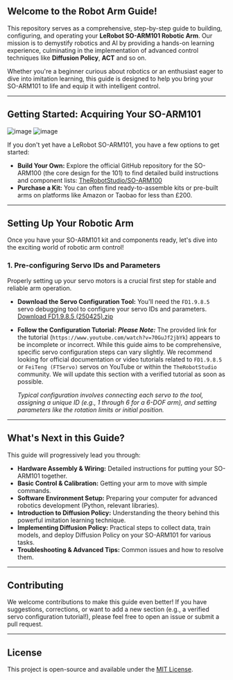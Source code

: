 ## Welcome to the Robot Arm Guide\!

This repository serves as a comprehensive, step-by-step guide to building, configuring, and operating your **LeRobot SO-ARM101 Robotic Arm**. Our mission is to demystify robotics and AI by providing a hands-on learning experience, culminating in the implementation of advanced control techniques like **Diffusion Policy**, **ACT** and so on.

Whether you're a beginner curious about robotics or an enthusiast eager to dive into imitation learning, this guide is designed to help you bring your SO-ARM101 to life and equip it with intelligent control.

-----

## Getting Started: Acquiring Your SO-ARM101
![image](https://github.com/user-attachments/assets/970871e0-c7c4-40c3-a7d5-526767895b33)
![image](https://github.com/user-attachments/assets/88b2f6be-9619-4226-8885-901d5d21c7fd)

If you don't yet have a LeRobot SO-ARM101, you have a few options to get started:

  * **Build Your Own:** Explore the official GitHub repository for the SO-ARM100 (the core design for the 101) to find detailed build instructions and component lists:
    [TheRobotStudio/SO-ARM100](https://github.com/TheRobotStudio/SO-ARM100)
  * **Purchase a Kit:** You can often find ready-to-assemble kits or pre-built arms on platforms like Amazon or Taobao for less than £200.

-----

## Setting Up Your Robotic Arm

Once you have your SO-ARM101 kit and components ready, let's dive into the exciting world of robotic arm control\!

### 1\. Pre-configuring Servo IDs and Parameters

Properly setting up your servo motors is a crucial first step for stable and reliable arm operation.

  * **Download the Servo Configuration Tool:**
    You'll need the `FD1.9.8.5` servo debugging tool to configure your servo IDs and parameters.
    [Download FD1.9.8.5 (250425).zip](https://gitee.com/ftservo/fddebug/blob/master/FD1.9.8.5\(250425\).zip)

  * **Follow the Configuration Tutorial:**
    ***Please Note:*** The provided link for the tutorial (`https://www.youtube.com/watch?v=70GuJf2jbYk`) appears to be incomplete or incorrect. While this guide aims to be comprehensive, specific servo configuration steps can vary slightly. We recommend looking for official documentation or video tutorials related to `FD1.9.8.5` or `FeiTeng (FTServo)` servos on YouTube or within the `TheRobotStudio` community. We will update this section with a verified tutorial as soon as possible.

    *Typical configuration involves connecting each servo to the tool, assigning a unique ID (e.g., 1 through 6 for a 6-DOF arm), and setting parameters like the rotation limits or initial position.*

-----

## What's Next in this Guide?

This guide will progressively lead you through:

  * **Hardware Assembly & Wiring:** Detailed instructions for putting your SO-ARM101 together.
  * **Basic Control & Calibration:** Getting your arm to move with simple commands.
  * **Software Environment Setup:** Preparing your computer for advanced robotics development (Python, relevant libraries).
  * **Introduction to Diffusion Policy:** Understanding the theory behind this powerful imitation learning technique.
  * **Implementing Diffusion Policy:** Practical steps to collect data, train models, and deploy Diffusion Policy on your SO-ARM101 for various tasks.
  * **Troubleshooting & Advanced Tips:** Common issues and how to resolve them.

-----

## Contributing

We welcome contributions to make this guide even better\! If you have suggestions, corrections, or want to add a new section (e.g., a verified servo configuration tutorial\!), please feel free to open an issue or submit a pull request.

-----

## License

This project is open-source and available under the [MIT License](https://www.google.com/search?q=LICENSE).
